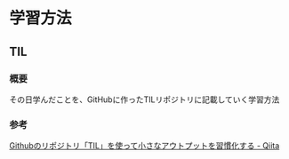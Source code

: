 # 学習方法
## TIL
### 概要
その日学んだことを、GitHubに作ったTILリポジトリに記載していく学習方法
### 参考
[Githubのリポジトリ「TIL」を使って小さなアウトプットを習慣化する - Qiita](https://qiita.com/nemui_/items/239335b4ed0c3c797add)
